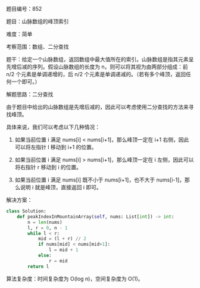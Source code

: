 题目编号：852

题目：山脉数组的峰顶索引

难度：简单

考察范围：数组、二分查找

题干：给定一个山脉数组，返回数组中最大值所在的索引。山脉数组是指其元素呈先增后减的序列。假设山脉数组的长度为 n，则可以将其视为由两部分组成：前 n/2 个元素是单调递增的，后 n/2 个元素是单调递减的。（若有多个峰顶，返回任何一个即可。）

解题思路：二分查找

由于题目中给出的山脉数组是先增后减的，因此可以考虑使用二分查找的方法来寻找峰顶。

具体来说，我们可以考虑以下几种情况：

1. 如果当前位置 i 满足 nums[i] < nums[i+1]，那么峰顶一定在 i+1 右侧，因此可以将左指针 l 移动到 i+1 的位置。

2. 如果当前位置 i 满足 nums[i] > nums[i+1]，那么峰顶一定在 i 左侧，因此可以将右指针 r 移动到 i 的位置。

3. 如果当前位置 i 满足 nums[i] 既不小于 nums[i+1]，也不大于 nums[i-1]，那么说明 i 就是峰顶，直接返回 i 即可。

解决方案：

```python
class Solution:
    def peakIndexInMountainArray(self, nums: List[int]) -> int:
        n = len(nums)
        l, r = 0, n - 1
        while l < r:
            mid = (l + r) // 2
            if nums[mid] < nums[mid+1]:
                l = mid + 1
            else:
                r = mid
        return l
```

算法复杂度：时间复杂度为 O(log n)，空间复杂度为 O(1)。